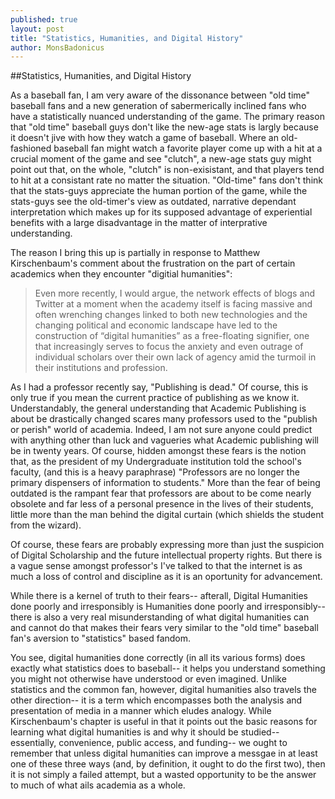 ```yaml
---
published: true
layout: post
title: "Statistics, Humanities, and Digital History"
author: MonsBadonicus
---
```


##Statistics, Humanities, and Digital History

As a baseball fan, I am very aware of the dissonance between "old time" baseball fans and a new generation of sabermerically inclined fans who have a statistically nuanced understanding of the game. The primary reason that "old time" baseball guys don't like the new-age stats is largly because it doesn't jive with how they watch a game of baseball. Where an old-fashioned baseball fan might watch a favorite player come up with a hit at a crucial moment of the game and see "clutch", a new-age stats guy might point out that, on the whole, "clutch" is non-exisistant, and that players tend to hit at a consistant rate no matter the situation. "Old-time" fans don't think that the stats-guys appreciate the human portion of the game, while the stats-guys see the old-timer's view as outdated, narrative dependant interpretation which makes up for its supposed advantage of experiential benefits  with a large disadvantage in the matter of interprative understanding. 

The reason I bring this up is partially in response to Matthew Kirschenbaum's comment about the frustration on the part of certain academics when they encounter "digitial humanities":

>Even more recently, I would argue, the network effects of blogs and Twitter at a moment when the academy itself is facing massive and often wrenching changes linked to both new technologies and the changing political and economic landscape have led to the construction of “digital humanities” as a free-floating signifier, one that increasingly serves to focus the anxiety and even outrage of individual scholars over their own lack of agency amid the turmoil in their institutions and profession.

As I had a professor recently say, "Publishing is dead."  Of course, this is only true if you mean the current practice of publishing as we know it. Understandably, the general understanding that Academic Publishing is about be drastically changed scares many professors used to the "publish or perish" world of academia. Indeed, I am not sure anyone could predict with anything other than luck and vagueries what Academic publishing will be in twenty years. Of course, hidden amongst these fears is the notion that, as the president of my Undergraduate institution told the school's faculty, (and this is a heavy paraphrase) "Professors are no longer the primary dispensers of information to students." More than the fear of being outdated is the rampant fear that professors are about to be come nearly obsolete and far less of a personal presence in the lives of their students, little more than the man behind the digital curtain (which shields the student from the wizard). 

Of course, these fears are probably expressing more than just the suspicion of Digital Scholarship and the future intellectual property rights. But there is a vague sense amongst professor's I've talked to that the internet is as much a loss of control and discipline as it is an oportunity for advancement. 

While there is a kernel of truth to their fears-- afterall, Digital Humanities done poorly and irresponsibly is Humanities done poorly and irresponsibly-- there is also a very real misunderstanding of what digital humanities can  and cannot do that makes their fears very similar to the "old time" baseball fan's aversion to "statistics" based fandom. 

You see, digital humanities done correctly (in all its various forms) does exactly what statistics does to baseball-- it helps you understand something you might not otherwise have understood or even imagined. Unlike statistics and the common fan, however, digital humanities also travels the other direction-- it is a term which encompasses both the analysis and presentation of media in a manner which eludes analogy. While Kirschenbaum's chapter is useful in that it 
points out the basic reasons for learning what digital humanities is and why it should be studied-- essentially, convenience, public access, and funding-- we ought to remember that unless digital humanities can improve a messgae in at least one of these three ways (and, by definition, it ought to do the first two), then it is not simply a failed attempt, but a wasted opportunity to be the answer to much of what ails academia as a whole.
